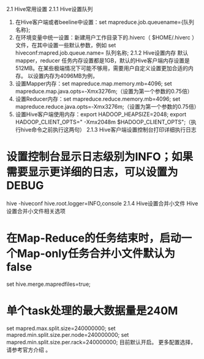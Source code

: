 2.1 Hive常用设置
2.1.1 Hive设置队列
1. 在Hive客户端或者beeline中设置：set mapreduce.job.queuename={队列名称};
2. 在环境变量中统一设置：新建用户工作目录下的.hiverc（ $HOME/.hiverc ）文件，在其中设置一些默认参数，例如 set hiveconf:mapred.job.queue.name= 队列名称;
2.1.2 Hive设置内存
默认mapper，reducer 任务内存设置都是1GB，默认的Hive客户端内存设置是512MB。在某些极端情况下可能不够用，需要用户自定义设置更加合适的内存。
以设置内存为4096MB为例，
1. 设置Mapper内存：set mapreduce.map.memory.mb=4096; set mapreduce.map.java.opts=-Xmx3276m;（设置为第一个参数的0.75倍）
2. 设置Reducer内存：set mapreduce.reduce.memory.mb=4096; set mapreduce.reduce.java.opts=-Xmx3276m;（设置为第一个参数的0.75倍）
3. 设置Hive客户端使用内存：export HADOOP_HEAPSIZE=2048; export HADOOP_CLIENT_OPTS=" -Xmx2048m $HADOOP_CLIENT_OPTS";（执行hive命令之前执行这两句）
2.1.3 Hive客户端设置控制台打印详细执行日志
# 设置控制台显示日志级别为INFO；如果需要显示更详细的日志，可以设置为DEBUG
hive -hiveconf hive.root.logger=INFO,console
2.1.4 Hive设置合并小文件
Hive设置合并小文件相关选项
# 在Map-Reduce的任务结束时，启动一个Map-only任务合并小文件默认为false
set hive.merge.mapredfiles=true;
# 单个task处理的最大数据量是240M
set mapred.max.split.size=240000000;
set mapred.min.split.size.per.node=240000000;
set mapred.min.split.size.per.rack=240000000;
目前默认开启。
更多配置选择，请参考官方介绍 。
